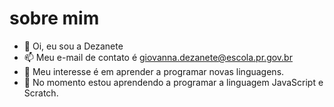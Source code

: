 # sobre mim #


- 👋 Oi, eu sou a Dezanete
- 📫 Meu e-mail de contato é giovanna.dezanete@escola.pr.gov.br 
- 👀 Meu interesse é em aprender a programar novas linguagens.
- 🌱 No momento estou aprendendo a programar a linguagem JavaScript e Scratch.


<!---
Dezanete/Dezanete is a ✨ special ✨ repository because its `README.md` (this file) appears on your GitHub profile.
You can click the Preview link to take a look at your changes.
--->
